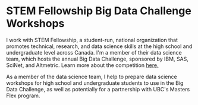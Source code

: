 # STEM Fellowship Big Data Challenge Workshops

I work with STEM Fellowship, a student-run, national organization that promotes technical, research, and data science skills at the high school and undergraduate level across Canada. I'm a member of their data science team, which hosts the annual Big Data Challenge, sponsored by IBM, SAS, SciNet, and Altmetric. Learn more about the competition [here.](stemfellowship.org/big-data-challenge/)

As a member of the data science team, I help to prepare data science workshops for high school and undergraduate students to use in the Big Data Challenge, as well as potentially for a partnership with UBC's Masters Flex program.
